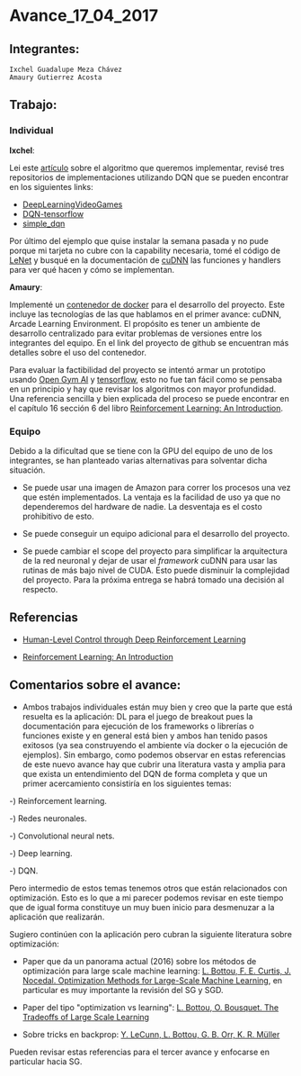 # Avance_17_04_2017
## Integrantes:

    Ixchel Guadalupe Meza Chávez  
    Amaury Gutierrez Acosta  

## Trabajo:
### Individual

**Ixchel**:  

Lei este [artículo](https://www.dropbox.com/s/auocakuljym0hec/mnih2015.pdf?dl=0) sobre el algoritmo que queremos implementar, revisé tres repositorios de implementaciones utilizando DQN que se pueden encontrar en los siguientes links:
* [DeepLearningVideoGames](https://github.com/asrivat1/DeepLearningVideoGames)  
* [DQN-tensorflow](https://github.com/devsisters/DQN-tensorflow)  
* [simple_dqn](https://github.com/tambetm/simple_dqn/tree/master/src)  

Por último del ejemplo que quise instalar la semana pasada y no pude porque mi tarjeta no cubre con la capability necesaria, tomé el código de [LeNet](https://github.com/tbennun/cudnn-training/blob/master/lenet.cu) y busqué en la documentación de [cuDNN](https://www.dropbox.com/s/z6lolxum907go04/cudnn_library.pdf?dl=0) las funciones y handlers para ver qué hacen y cómo se implementan.

**Amaury**:

Implementé un [contenedor de docker](https://github.com/amaurs/docker-cudnn) para el desarrollo del proyecto. Este incluye las tecnologías de las que hablamos en el primer avance: cuDNN, Arcade Learning Environment. El propósito es tener un ambiente de desarrollo centralizado para evitar problemas de versiones entre los integrantes del equipo. En el link del proyecto de github se encuentran más detalles sobre el uso del contenedor.

Para evaluar la factibilidad del proyecto se intentó armar un prototipo usando [Open Gym AI](https://github.com/openai/gym) y [tensorflow](https://github.com/tensorflow/tensorflow), esto no fue tan fácil como se pensaba en un principio y hay que revisar los algoritmos con mayor profundidad. Una referencia sencilla y bien explicada del proceso se puede encontrar en el capítulo 16 sección 6 del libro [Reinforcement Learning: An Introduction](https://www.dropbox.com/s/w2lyhd3nsyqx7j2/bookdraft2016sep.pdf?dl=0).

### Equipo

Debido a la dificultad que se tiene con la GPU del equipo de uno de los integrantes, se han planteado varias alternativas para solventar dicha situación. 

- Se puede usar una imagen de Amazon para correr los procesos una vez que estén implementados. La ventaja es la facilidad de uso ya que no dependeremos del hardware de nadie. La desventaja es el costo prohibitivo de esto.

- Se puede conseguir un equipo adicional para el desarrollo del proyecto.

- Se puede cambiar el scope del proyecto para simplificar la arquitectura de la red neuronal y dejar de usar el *framework* cuDNN para usar las rutinas de más bajo nivel de CUDA. Esto puede disminuir la complejidad del proyecto. Para la próxima entrega se habrá tomado una decisión al respecto.

 ## Referencias
 
 - [Human-Level Control through Deep Reinforcement Learning](https://www.dropbox.com/s/auocakuljym0hec/mnih2015.pdf?dl=0)

 - [Reinforcement Learning: An Introduction](https://www.dropbox.com/s/w2lyhd3nsyqx7j2/bookdraft2016sep.pdf?dl=0)

 ## Comentarios sobre el avance:

 * Ambos trabajos individuales están muy bien y creo que la parte que está resuelta es la aplicación: DL para el juego de breakout pues la documentación para ejecución de los frameworks o librerías o funciones existe y en general está bien y ambos han tenido pasos exitosos (ya sea construyendo el ambiente vía docker o la ejecución de ejemplos). Sin embargo, como podemos observar en estas referencias de este nuevo avance hay que cubrir una literatura vasta y amplia para que exista un entendimiento del DQN de forma completa y que un primer acercamiento consistiría en los siguientes temas:

-) Reinforcement learning.

-) Redes neuronales.

-) Convolutional neural nets.

-) Deep learning.

-) DQN.

Pero intermedio de estos temas tenemos otros que están relacionados con optimización. Esto es lo que a mi parecer podemos revisar en este tiempo que de igual forma constituye un muy buen inicio para desmenuzar a la aplicación que realizarán. 

Sugiero continúen con la aplicación pero cubran la siguiente literatura sobre optimización:

* Paper que da un panorama actual (2016) sobre los métodos de optimización para large scale machine learning: [L. Bottou, F. E. Curtis, J. Nocedal. Optimization Methods for Large-Scale Machine Learning](http://leon.bottou.org/publications/pdf/tr-optml-2016.pdf), en particular es muy importante la revisión del SG y SGD.

* Paper del tipo "optimization vs learning": [L. Bottou, O. Bousquet. The Tradeoffs of Large Scale Learning](http://leon.bottou.org/publications/pdf/nips-2007.pdf)

* Sobre tricks en backprop: [Y. LeCunn, L. Bottou, G. B. Orr, K. R. Müller](http://yann.lecun.com/exdb/publis/pdf/lecun-98b.pdf)

Pueden revisar estas referencias para el tercer avance y enfocarse en particular hacia SG.






